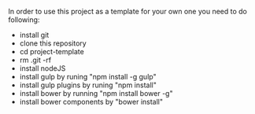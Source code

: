 In order to use this project as a template for your own one you need to do following:

- install git
- clone this repository 
- cd project-template
- rm .git -rf
- install nodeJS
- install gulp by runing "npm install -g gulp"
- install gulp plugins by runing "npm install"
- install bower by running "npm install bower -g"
- install bower components by "bower install"